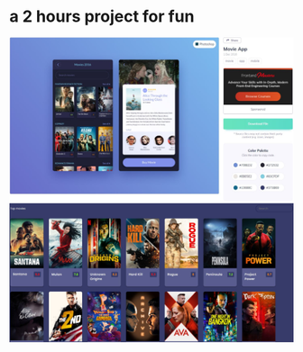 # a 2 hours project for fun

![alt text](https://github.com/Hackamo/movies/blob/master/screenshot_movies.JPG?raw=true)
![alt text](https://github.com/Hackamo/movies/blob/master/screenshot_movies_2.JPG?raw=true)
